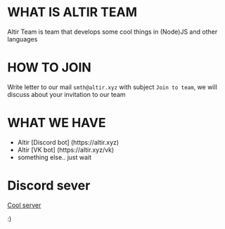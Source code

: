 # WHAT IS ALTIR TEAM
Altir Team is team that develops some cool things in (Node)JS and other languages

# HOW TO JOIN
Write letter to our mail `smth@altir.xyz` with subject `Join to team`, we will discuss about your invitation to our team

# WHAT WE HAVE

<ul>
<li>Altir [Discord bot] (https://altir.xyz)</li>
<li>Altir [VK bot] (https://altir.xyz/vk)</li>
<li>something else.. just wait</li>
</ul>

# Discord sever

[Cool server](https://altir.xyz/support)

:)
